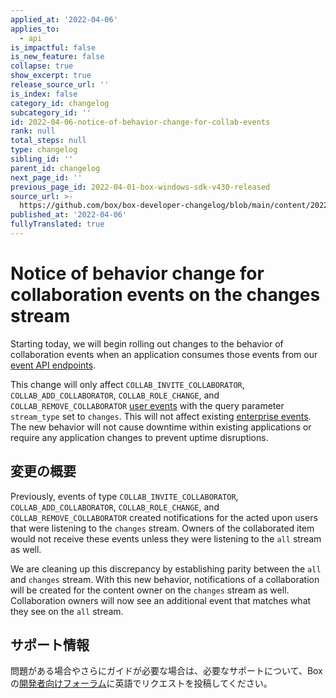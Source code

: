 ```yaml
---
applied_at: '2022-04-06'
applies_to:
  - api
is_impactful: false
is_new_feature: false
collapse: true
show_excerpt: true
release_source_url: ''
is_index: false
category_id: changelog
subcategory_id: ''
id: 2022-04-06-notice-of-behavior-change-for-collab-events
rank: null
total_steps: null
type: changelog
sibling_id: ''
parent_id: changelog
next_page_id: ''
previous_page_id: 2022-04-01-box-windows-sdk-v430-released
source_url: >-
  https://github.com/box/box-developer-changelog/blob/main/content/2022/04-06-notice-of-behavior-change-for-collab-events.md
published_at: '2022-04-06'
fullyTranslated: true
---
```

# Notice of behavior change for collaboration events on the changes stream

Starting today, we will begin rolling out changes to the behavior of collaboration events when an application consumes those events from our [event API endpoints][event-apis].

This change will only affect `COLLAB_INVITE_COLLABORATOR`, `COLLAB_ADD_COLLABORATOR`, `COLLAB_ROLE_CHANGE`, and `COLLAB_REMOVE_COLLABORATOR` [user events][user-events] with the query parameter `stream_type` set to `changes`. This will not affect existing [enterprise events][enterprise-events]. The new behavior will not cause downtime within existing applications or require any application changes to prevent uptime disruptions.

<!-- more -->

## 変更の概要

Previously, events of type `COLLAB_INVITE_COLLABORATOR`, `COLLAB_ADD_COLLABORATOR`, `COLLAB_ROLE_CHANGE`, and `COLLAB_REMOVE_COLLABORATOR` created notifications for the acted upon users that were listening to the `changes` stream. Owners of the collaborated item would not receive these events unless they were listening to the `all` stream as well.

We are cleaning up this discrepancy by establishing parity between the `all` and `changes` stream. With this new behavior, notifications of a collaboration will be created for the content owner on the `changes` stream as well. Collaboration owners will now see an additional event that matches what they see on the `all` stream.

## サポート情報

問題がある場合やさらにガイドが必要な場合は、必要なサポートについて、Boxの[開発者向けフォーラム][forum]に英語でリクエストを投稿してください。

[event-apis]: https://developer.box.com/reference/get-events/

[user-events]: https://developer.box.com/guides/events/user-events/for-user/#event-types

[enterprise-events]: https://developer.box.com/guides/events/enterprise-events/for-enterprise/

[user-access-token]: g://authentication/jwt/user-access-tokens/

[forum]: https://support.box.com/hc/en-us/community/topics/360001932973-Platform-and-Developer-Forum

